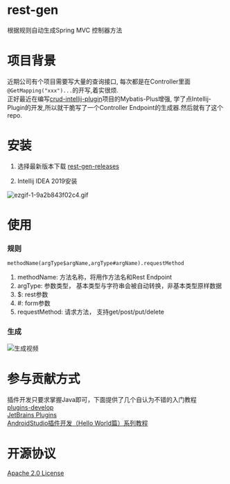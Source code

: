 # rest-gen
根据规则自动生成Spring MVC 控制器方法

# 项目背景
近期公司有个项目需要写大量的查询接口, 每次都是在Controller里面 `@GetMapping("xxx")...`的开写,着实很烦.  
正好最近在编写[crud-intellij-plugin](https://github.com/imyzt/crud-intellij-plugin)项目的Mybatis-Plus增强,
学了点Intellij-Plugin的开发,所以就干脆写了一个Controller Endpoint的生成器.然后就有了这个repo.

# 安装

1. 选择最新版本下载 [rest-gen-releases](https://github.com/imyzt/rest-gen/releases)  

2. Intellij IDEA 2019安装  

![ezgif-1-9a2b843f02c4.gif](https://i.loli.net/2019/08/17/VICx5N67ndkbfLv.gif)

# 使用
### 规则

```
methodName(argType$argName,argType#argName).requestMethod
```

1. methodName: 方法名称，将用作方法名和Rest Endpoint
2. argType: 参数类型， 基本类型与字符串会被自动转换，非基本类型原样数据
3. $: rest参数
4. #: form参数
5. requestMethod: 请求方法， 支持get/post/put/delete

### 生成

![生成视频](https://i.loli.net/2019/08/17/9F4GrAEL8jxuhUl.gif)


# 参与贡献方式

插件开发只要求掌握Java即可，下面提供了几个自认为不错的入门教程  
[plugins-develop](https://github.com/judasn/IntelliJ-IDEA-Tutorial/blob/master/plugins-develop.md)  
[JetBrains Plugins](https://younghz.github.io/jetbrains-plugins)  
[AndroidStudio插件开发（Hello World篇）系列教程](https://blog.csdn.net/huachao1001/article/details/53856916)

# 开源协议

[Apache 2.0 License](https://github.com/imyzt/rest-gen/blob/master/LICENSE)
